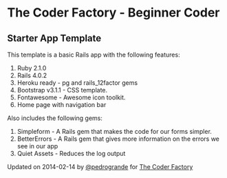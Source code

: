 The Coder Factory - Beginner Coder
==================================

## Starter App Template

This template is a basic Rails app with the following features:

1. Ruby 2.1.0
1. Rails 4.0.2
1. Heroku ready - pg and rails_12factor gems
1. Bootstrap v3.1.1 - CSS template.
1. Fontawesome - Awesome icon toolkit.
1. Home page with navigation bar

Also includes the following gems:

1. Simpleform - A Rails gem that makes the code for our forms simpler.
1. BetterErrors - A Rails gem that gives more information on the errors we see in our app
1. Quiet Assets - Reduces the log output



Updated on 2014-02-14 by [@pedrogrande](https://github.com/pedrogrande) for [The Coder Factory](https://thecoderfactory.com)